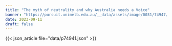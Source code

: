 ```yaml
---
title: "The myth of neutrality and why Australia needs a Voice"
banner: "https://pursuit.unimelb.edu.au/__data/assets/image/0031/74947/The-myth-of-neutrality-and-why-Australia-needs-a-Voice_591fe3b4-1730-4344-ab2d-a3c295d7353f.jpg"
date: 2023-09-11
draft: false
---
```


{{< json_article file="data/p74941.json" >}}